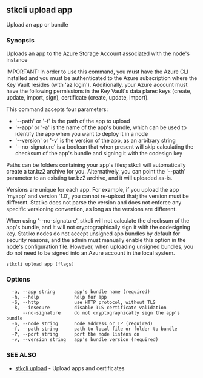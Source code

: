 ## stkcli upload app

Upload an app or bundle

### Synopsis

Uploads an app to the Azure Storage Account associated with the node's instance

IMPORTANT: In order to use this command, you must have the Azure CLI installed and you must be authenticated to the Azure subscription where the Key Vault resides (with 'az login'). Additionally, your Azure account must have the following permissions in the Key Vault's data plane: keys (create, update, import, sign), certificate (create, update, import).

This command accepts four parameters:

- '--path' or '-f' is the path of the app to upload
- '--app' or '-a' is the name of the app's bundle, which can be used to identify the app when you want to deploy it in a node
- '--version' or '-v' is the version of the app, as an arbitrary string
- '--no-signature' is a boolean that when present will skip calculating the checksum of the app's bundle and signing it with the codesign key

Paths can be folders containing your app's files; stkcli will automatically create a tar.bz2 archive for you. Alternatively, you can point the '--path' parameter to an existing tar.bz2 archive, and it will uploaded as-is.

Versions are unique for each app. For example, if you upload the app 'myapp' and version '1.0', you cannot re-upload that; the version must be different. Statiko does not parse the version and does not enforce any specific versioning convention, as long as the versions are different.

When using '--no-signature', stkcli will not calculate the checksum of the app's bundle, and it will not cryptographically sign it with the codesigning key. Statiko nodes do not accept unsigned app bundles by default for security reasons, and the admin must manually enable this option in the node's configuration file. However, when uploading unsigned bundles, you do not need to be signed into an Azure account in the local system.


```
stkcli upload app [flags]
```

### Options

```
  -a, --app string       app's bundle name (required)
  -h, --help             help for app
  -S, --http             use HTTP protocol, without TLS
  -k, --insecure         disable TLS certificate validation
      --no-signature     do not cryptographically sign the app's bundle
  -n, --node string      node address or IP (required)
  -f, --path string      path to local file or folder to bundle
  -P, --port string      port the node listens on
  -v, --version string   app's bundle version (required)
```

### SEE ALSO

* [stkcli upload](stkcli_upload.md)	 - Upload apps and certificates

